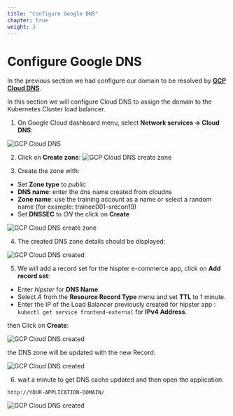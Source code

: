 ```yaml
---
title: "Configure Google DNS"
chapter: true
weight: 3
---
```

# Configure Google DNS

In the previous section we had configure our domain to be resolved by **[GCP Cloud DNS](https://cloud.google.com/dns/)**.

In this section we will configure Cloud DNS to assign the domain to the Kubernetes Cluster load balancer.

1. On Google Cloud dashboard menu, select **Network services → Cloud DNS**:

![GCP Cloud DNS](/images/gcp-cloud-dns.png?width=50pc)

2. Click on **Create zone**:
![GCP Cloud DNS create zone](/images/gcp-cloud-dns-create-zone.png?width=50pc)

3. Create the zone with:

- Set **Zone type** to _public_
- **DNS name**: enter the dns name created from cloudns
- **Zone name**: use the training account as a name or select a random name (for example: trainee001-srecon19)
- Set **DNSSEC** to _ON_
the click on **Create**

![GCP Cloud DNS create zone](/images/gcp-cloud-dns-create-zone-1.png?width=50pc)

4. The created DNS zone details should be displayed:

![GCP Cloud DNS created](/images/gcp-cloud-dns-created.png?width=50pc)

5. We will add a record set for the hispter e-commerce app, click on **Add record set**:

- Enter _hipster_ for **DNS Name**
- Select _A_ from the **Resource Record Type** menu and set **TTL** to 1 minute.
- Enter  the IP of the Load Balancer previously created for hipster app : `kubectl get service frontend-external` for **IPv4 Address**.

then Click on **Create**:

![GCP Cloud DNS created](/images/gcp-cloud-dns-create-record.png?width=40pc)

the DNS zone will be updated with the new Record:

![GCP Cloud DNS created](/images/gcp-cloud-dns-record-created.png?width=40pc)

6. wait a minute to get DNS cache updated and then open the application:


```
http://YOUR-APPLICATION-DOMAIN/
```

![GCP Cloud DNS created](/images/application-dns.png?width=40pc)
